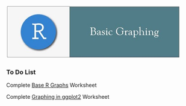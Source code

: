 
![](../fig/module_3_header.jpg)

### To Do List
Complete [Base R Graphs](https://rawcdn.githack.com/mydatastory/r_intro_class/9dd453e2cc335a374cfa80b2b23a9a1df686462e/_episodes_html/plot_base_r.html) Worksheet

Complete [Graphing in ggplot2](https://rawcdn.githack.com/mydatastory/r_intro_class/a31ec9ee05589138b43582bb7c7445ffa1deec05/_episodes_html/plot_ggplot2.html) Worksheet
